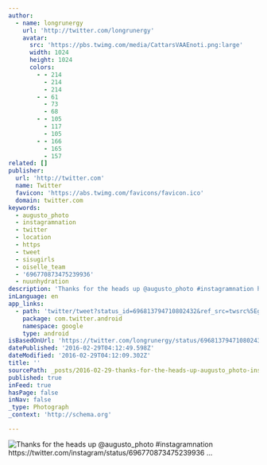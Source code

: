 ```yaml
---
author:
  - name: longrunergy
    url: 'http://twitter.com/longrunergy'
    avatar:
      src: 'https://pbs.twimg.com/media/CattarsVAAEnoti.png:large'
      width: 1024
      height: 1024
      colors:
        - - 214
          - 214
          - 214
        - - 61
          - 73
          - 68
        - - 105
          - 117
          - 105
        - - 166
          - 165
          - 157
related: []
publisher:
  url: 'http://twitter.com'
  name: Twitter
  favicon: 'https://abs.twimg.com/favicons/favicon.ico'
  domain: twitter.com
keywords:
  - augusto_photo
  - instagramnation
  - twitter
  - location
  - https
  - tweet
  - sisugirls
  - oiselle_team
  - '696770873475239936'
  - nuunhydration
description: 'Thanks for the heads up @augusto_photo #instagramnation https://twitter.com/instagram/status/696770873475239936 ...'
inLanguage: en
app_links:
  - path: 'twitter/tweet?status_id=696813794710802432&ref_src=twsrc%5Egoogle%7Ctwcamp%5Eandroidseo%7Ctwgr%5Estatus%7Ctwterm%5E696813794710802432'
    package: com.twitter.android
    namespace: google
    type: android
isBasedOnUrl: 'https://twitter.com/longrunergy/status/696813794710802432'
datePublished: '2016-02-29T04:12:49.598Z'
dateModified: '2016-02-29T04:12:09.302Z'
title: ''
sourcePath: _posts/2016-02-29-thanks-for-the-heads-up-augusto_photo-instagramnation-http.md
published: true
inFeed: true
hasPage: false
inNav: false
_type: Photograph
_context: 'http://schema.org'

---
```

![Thanks for the heads up &commat;augusto&lowbar;photo &num;instagramnation https&colon;&sol;&sol;twitter&period;com&sol;instagram&sol;status&sol;696770873475239936 &period;&period;&period;](https://pbs.twimg.com/media/CattarsVAAEnoti.png:large)